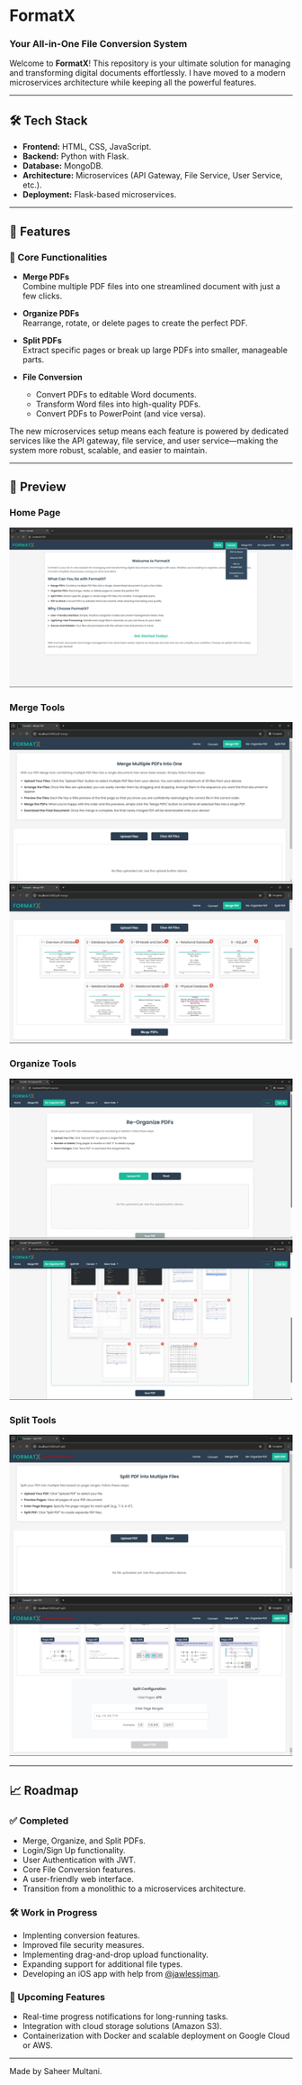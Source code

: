 # FormatX  
### Your All-in-One File Conversion System

Welcome to **FormatX**! This repository is your ultimate solution for managing and transforming digital documents effortlessly. I have moved to a modern microservices architecture while keeping all the powerful features.

---

## 🛠️ Tech Stack

- **Frontend:** HTML, CSS, JavaScript.
- **Backend:** Python with Flask.
- **Database:** MongoDB.
- **Architecture:** Microservices (API Gateway, File Service, User Service, etc.).
- **Deployment:** Flask-based microservices.

---

## 🚀 Features

### 🌟 Core Functionalities

- **Merge PDFs**  
  Combine multiple PDF files into one streamlined document with just a few clicks.

- **Organize PDFs**  
  Rearrange, rotate, or delete pages to create the perfect PDF.

- **Split PDFs**  
  Extract specific pages or break up large PDFs into smaller, manageable parts.

- **File Conversion**  
  - Convert PDFs to editable Word documents.
  - Transform Word files into high-quality PDFs.
  - Convert PDFs to PowerPoint (and vice versa).

The new microservices setup means each feature is powered by dedicated services like the API gateway, file service, and user service—making the system more robust, scalable, and easier to maintain.

---

## 📸 Preview

### Home Page  
![Home Page Preview](./github_assets/home_preview.png)  

### Merge Tools  
![Merge Tools Preview 1](./github_assets/merge_preview_1.png)  
![Merge Tools Preview 2](./github_assets/merge_preview_2.png)

### Organize Tools  
![Organize Tools Preview 1](./github_assets/organize_preview_1.png)  
![Organize Tools Preview 2](./github_assets/organize_preview_2.png)

### Split Tools  
![Split Tools Preview 1](./github_assets/split_preview_1.png)  
![Split Tools Preview 2](./github_assets/split_preview_2.png)  

---

## 📈 Roadmap

### ✅ Completed

- Merge, Organize, and Split PDFs.
- Login/Sign Up functionality.
- User Authentication with JWT.
- Core File Conversion features.
- A user-friendly web interface.
- Transition from a monolithic to a microservices architecture.

### 🛠️ Work in Progress

- Implenting conversion features.
- Improved file security measures.
- Implementing drag-and-drop upload functionality.
- Expanding support for additional file types.
- Developing an iOS app with help from [@jawlessjman](https://github.com/jawlessjman).

### 🎯 Upcoming Features

- Real-time progress notifications for long-running tasks.
- Integration with cloud storage solutions (Amazon S3).
- Containerization with Docker and scalable deployment on Google Cloud or AWS.

---

Made by Saheer Multani.